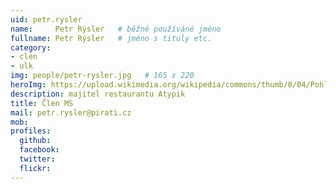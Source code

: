 ```yaml
---
uid: petr.rysler
name:     Petr Rýsler  	# běžně používáné jméno
fullname: Petr Rýsler  	# jméno s tituly etc.
category:
- clen
- ulk
img: people/petr-rysler.jpg   # 165 x 220
heroImg: https://upload.wikimedia.org/wikipedia/commons/thumb/0/04/Pohled_z_vyhl%C3%ADdky_Skály_na_Úst%C3%AD_nad_Labem%2C_05-2013.JPG/1920px-Pohled_z_vyhl%C3%ADdky_Skály_na_Úst%C3%AD_nad_Labem%2C_05-2013.JPG
description: majitel restaurantu Atypik
title: Člen MS
mail: petr.rysler@pirati.cz
mob:
profiles:
  github:
  facebook:
  twitter: 
  flickr:
---
```


